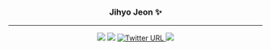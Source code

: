 <div align="center">
<!--   
  <img align="right" src="https://github-readme-stats.vercel.app/api/top-langs/?username=jihyojeon&theme=dracula&exclude_repo=clone-web-scrapper,clone-zoom&hide=Procfile&layout=compact&langs_count=8"/>
 -->
  
  ### Jihyo Jeon ✨
  
  ---
  
  
  <a href="https://www.linkedin.com/in/jihyo-jeon/"><img src="https://img.shields.io/badge/LinkedIn-blue?logo=linkedin"/></a>
  <a href="mailto:jihyojeon7@gmail.com"><img src="https://img.shields.io/badge/Gmail-D14836?style=flat&logo=Gmail&logoColor=white"/></a>
  <a href="https://twitter.com/YoyoJeon1"><img alt="Twitter URL" src="https://img.shields.io/twitter/url?style=social&url=https://twitter.com/YoyoJeon1">
  <a href="https://www.jihyo.dev/docs/home/"><img src="https://img.shields.io/badge/jihyo.dev-ffffff?style=flat&logo=obsidian&logoColor=purple"/></a>
 
</div>
